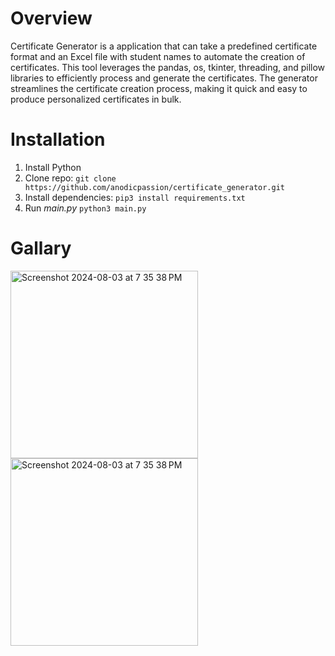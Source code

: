 # Overview

Certificate Generator is a application that can take a predefined certificate format and an Excel file with student names to automate the creation of certificates. This tool leverages the pandas, os, tkinter, threading, and pillow libraries to efficiently process and generate the certificates. The generator streamlines the certificate creation process, making it quick and easy to produce personalized certificates in bulk.


# Installation

1. Install Python
2. Clone repo:
     `git clone https://github.com/anodicpassion/certificate_generator.git`
3. Install dependencies:
     `pip3 install requirements.txt`
4. Run *main.py*
     `python3 main.py`

# Gallary
<img height="300" alt="Screenshot 2024-08-03 at 7 35 38 PM" src="https://github.com/user-attachments/assets/be5c07fd-c0be-469f-91f1-3a3aba669543">
<img height="300" alt="Screenshot 2024-08-03 at 7 35 38 PM" src="https://github.com/user-attachments/assets/c0cdbeb7-5f31-41ba-85ba-1f3f4cc6ba75">


